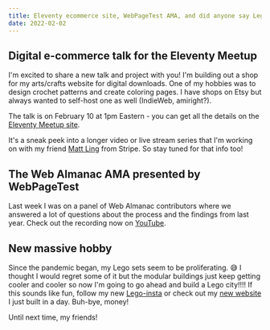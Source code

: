 ```yaml
---
title: Eleventy ecommerce site, WebPageTest AMA, and did anyone say Legos?
date: 2022-02-02
---
```

## Digital e-commerce talk for the Eleventy Meetup

I'm excited to share a new talk and project with you! I'm building out a shop for my arts/crafts website for digital downloads. One of my hobbies was to design crochet patterns and create coloring pages. I have shops on Etsy but always wanted to self-host one as well (IndieWeb, amiright?).

The talk is on February 10 at 1pm Eastern - you can get all the details on the [Eleventy Meetup site](https://11tymeetup.dev/).

It's a sneak peek into a longer video or live stream series that I'm working on with my friend [Matt Ling](https://twitter.com/mattling_dev) from Stripe. So stay tuned for that info too!

## The Web Almanac AMA presented by WebPageTest

Last week I was on a panel of Web Almanac contributors where we answered a lot of questions about the process and the findings from last year. Check out the recording now on [YouTube](https://www.youtube.com/watch?v=vREyU2-M4Eo).

## New massive hobby

Since the pandemic began, my Lego sets seem to be proliferating. :sweat_smile: I thought I would regret some of it but the modular buildings just keep getting cooler and cooler so now I'm going to go ahead and build a Lego city!!!! If this sounds like fun, follow my new [Lego-insta](https://www.instagram.com/siabuildslego/) or check out my [new website](https://siabuildslego.com/) I just built in a day. Buh-bye, money!

Until next time, my friends!
